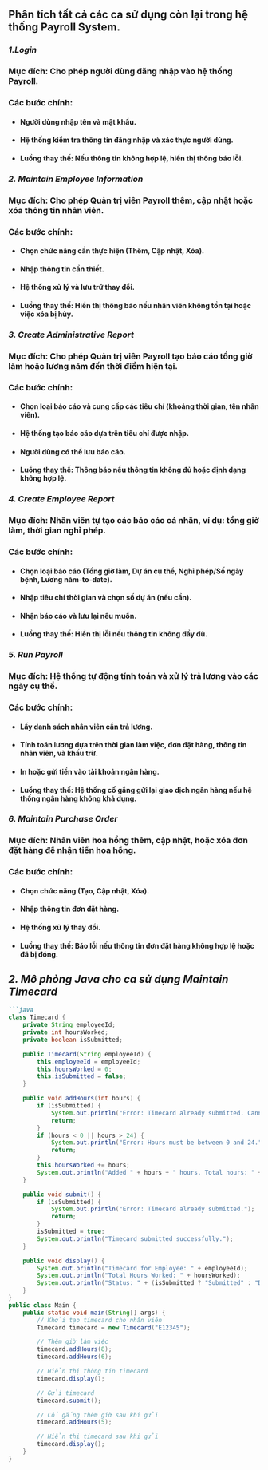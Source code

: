 ## Phân tích tất cả các ca sử dụng còn lại trong hệ thống Payroll System.
### *1.Login*
### Mục đích: Cho phép người dùng đăng nhập vào hệ thống Payroll.
### Các bước chính:
- #### Người dùng nhập tên và mật khẩu.
- #### Hệ thống kiểm tra thông tin đăng nhập và xác thực người dùng.
- #### Luồng thay thế: Nếu thông tin không hợp lệ, hiển thị thông báo lỗi.
### *2. Maintain Employee Information*
### Mục đích: Cho phép Quản trị viên Payroll thêm, cập nhật hoặc xóa thông tin nhân viên.
### Các bước chính:
- #### Chọn chức năng cần thực hiện (Thêm, Cập nhật, Xóa).
- #### Nhập thông tin cần thiết.
- #### Hệ thống xử lý và lưu trữ thay đổi.
- #### Luồng thay thế: Hiển thị thông báo nếu nhân viên không tồn tại hoặc việc xóa bị hủy.
### *3. Create Administrative Report*
### Mục đích: Cho phép Quản trị viên Payroll tạo báo cáo tổng giờ làm hoặc lương năm đến thời điểm hiện tại.
### Các bước chính:
- #### Chọn loại báo cáo và cung cấp các tiêu chí (khoảng thời gian, tên nhân viên).
- #### Hệ thống tạo báo cáo dựa trên tiêu chí được nhập.
- #### Người dùng có thể lưu báo cáo.
- #### Luồng thay thế: Thông báo nếu thông tin không đủ hoặc định dạng không hợp lệ.
### *4. Create Employee Report*
### Mục đích: Nhân viên tự tạo các báo cáo cá nhân, ví dụ: tổng giờ làm, thời gian nghỉ phép.
### Các bước chính:
- #### Chọn loại báo cáo (Tổng giờ làm, Dự án cụ thể, Nghỉ phép/Số ngày bệnh, Lương năm-to-date).
- #### Nhập tiêu chí thời gian và chọn số dự án (nếu cần).
- #### Nhận báo cáo và lưu lại nếu muốn.
- #### Luồng thay thế: Hiển thị lỗi nếu thông tin không đầy đủ.
### *5. Run Payroll*
### Mục đích: Hệ thống tự động tính toán và xử lý trả lương vào các ngày cụ thể.
### Các bước chính:
- #### Lấy danh sách nhân viên cần trả lương.
- #### Tính toán lương dựa trên thời gian làm việc, đơn đặt hàng, thông tin nhân viên, và khấu trừ.
- #### In hoặc gửi tiền vào tài khoản ngân hàng.
- #### Luồng thay thế: Hệ thống cố gắng gửi lại giao dịch ngân hàng nếu hệ thống ngân hàng không khả dụng.
### *6. Maintain Purchase Order*
### Mục đích: Nhân viên hoa hồng thêm, cập nhật, hoặc xóa đơn đặt hàng để nhận tiền hoa hồng.
### Các bước chính:
- #### Chọn chức năng (Tạo, Cập nhật, Xóa).
- #### Nhập thông tin đơn đặt hàng.
- #### Hệ thống xử lý thay đổi.
- #### Luồng thay thế: Báo lỗi nếu thông tin đơn đặt hàng không hợp lệ hoặc đã bị đóng.

## *2. Mô phỏng Java cho ca sử dụng Maintain Timecard*
```markdown
```java
class Timecard {
    private String employeeId;
    private int hoursWorked;
    private boolean isSubmitted;

    public Timecard(String employeeId) {
        this.employeeId = employeeId;
        this.hoursWorked = 0;
        this.isSubmitted = false;
    }

    public void addHours(int hours) {
        if (isSubmitted) {
            System.out.println("Error: Timecard already submitted. Cannot add hours.");
            return;
        }
        if (hours < 0 || hours > 24) {
            System.out.println("Error: Hours must be between 0 and 24.");
            return;
        }
        this.hoursWorked += hours;
        System.out.println("Added " + hours + " hours. Total hours: " + this.hoursWorked);
    }

    public void submit() {
        if (isSubmitted) {
            System.out.println("Error: Timecard already submitted.");
            return;
        }
        isSubmitted = true;
        System.out.println("Timecard submitted successfully.");
    }

    public void display() {
        System.out.println("Timecard for Employee: " + employeeId);
        System.out.println("Total Hours Worked: " + hoursWorked);
        System.out.println("Status: " + (isSubmitted ? "Submitted" : "Draft"));
    }
}
public class Main {
    public static void main(String[] args) {
        // Khởi tạo timecard cho nhân viên
        Timecard timecard = new Timecard("E12345");

        // Thêm giờ làm việc
        timecard.addHours(8);
        timecard.addHours(6);

        // Hiển thị thông tin timecard
        timecard.display();

        // Gửi timecard
        timecard.submit();

        // Cố gắng thêm giờ sau khi gửi
        timecard.addHours(5);

        // Hiển thị timecard sau khi gửi
        timecard.display();
    }
}
